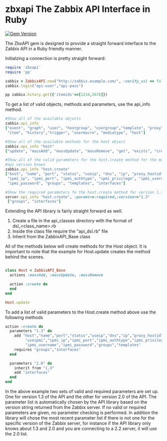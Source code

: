 zbxapi The Zabbix API Interface in Ruby
=======================================
[![Gem Version](https://badge.fury.io/rb/zbxapi.png)](http://badge.fury.io/rb/zbxapi)

The ZbxAPI gem is designed to provide a straight forward interface to the 
Zabbix API in a Ruby friendly manner.

Initialzing a connection is pretty straight forward:
```ruby
require 'zbxapi'
require 'pp'

zabbix = ZabbixAPI.new("http://zabbix.example.com/", :verify_ssl => false, :http_timeout => 300 )
zabbix.login("api-user","api-pass")

pp zabbix.hitory.get({'itemids'=>[1234,5678]})
```

To get a list of valid objects, methods and parameters, use the api_info method.
```ruby
#Show all of the available objects
zabbix.api_info
["event", "graph", "user", "hostgroup", "usergroup","template", "proxy", "usermedia",
 "item", "history","trigger", "usermacro", "mediatype", "host"]

#Show all of the available methods for the host object
zabbix.api_info "host"
["update", "massAdd", "massUpdate", "massRemove", "get", "exists", "create", "delete"]

#Show all of the valid parameters for the host.create method for the most recent
#api version known
zabbix.api_info "host.create"
["host", "name", "port", "status", "useip", "dns", "ip", "proxy_hostid", "useipmi",
 "ipmi_ip", "ipmi_port", "ipmi_authtype", "ipmi_privilege", "ipmi_username",
 "ipmi_password", "groups", "templates", "interfaces"]

#Show the required parameters fo the host.create method for version 1.3 of the api
server.api_info "host.create", :params=>:required,:version=>"1.3"
 ["groups", "interfaces"]
 ```

Extending the API library is fairly straight forward as well.
1. Create a file in the api_classes directory with the format of dsl_<class_name>.rb
2. Inside the class file require the "api_dsl.rb" file
3. Inherit from the ZabbixAPI_Base class

All of the methods below will create methods for the Host object.  It is important to
note that the example for Host.update creates the method behind the scenes.
```ruby

class Host < ZabbixAPI_Base
  actions :massAdd, :massUpdate, :massRemove

  action :create do
  end
end

Host.update
```

To add a list of valid parameters to the Host.create method above use the following methods
```ruby
action :create do
  parameters "1.3" do
    add "host","name","port","status","useip","dns","ip","proxy_hostid",
         "useipmi","ipmi_ip","ipmi_port","ipmi_authtype","ipmi_privilege",
         "ipmi_username","ipmi_password","groups","templates"
    requires "groups","interfaces"
  end

  parameters "2.0" do
    inherit from "1.3"
    add "interfaces"
  end
end
```

In the above example two sets of valid and required parameters are set up.  One for version 1.3
of the API and the other for version 2.0 of the API.  The parameter list is automatically chosen
by the API library based on the version string returned from the Zabbix server.  If no valid or
required parameters are given, no parameter checking is performed.  In addition the library will
chose the most recent parameter list if there is not one for the specific version of the Zabbix
server, for instance if the API library only knows about 1.3 and 2.0 and you are connecting to a 2.2 server,
it will use the 2.0 list.